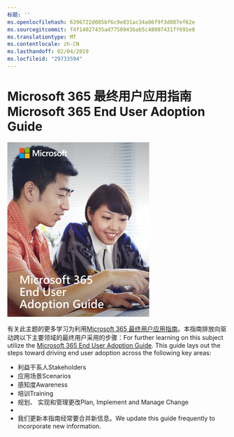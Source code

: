 ```yaml
---
标题: ''
ms.openlocfilehash: 6396722d085bf6c9e831ac34a86f9f3d087ef62e
ms.sourcegitcommit: f4f14027435ad7750943bab5c48007431ff691e0
ms.translationtype: MT
ms.contentlocale: zh-CN
ms.lasthandoff: 02/04/2019
ms.locfileid: "29733594"
---
```

# <a name="microsoft-365-end-user-adoption-guide"></a><span data-ttu-id="32c3c-102">Microsoft 365 最终用户应用指南</span><span class="sxs-lookup"><span data-stu-id="32c3c-102">Microsoft 365 End User Adoption Guide</span></span>

![Microsoft 365 采用指南](media/m365euguide.png)

<span data-ttu-id="32c3c-p101">有关此主题的更多学习为利用[Microsoft 365 最终用户应用指南](https://aka.ms/adoptionguide)。本指南排放向驱动跨以下主要领域的最终用户采用的步骤：</span><span class="sxs-lookup"><span data-stu-id="32c3c-p101">For further learning on this subject utilize the [Microsoft 365 End User Adoption Guide](https://aka.ms/adoptionguide). This guide lays out the steps toward driving end user adoption across the following key areas:</span></span>

- <span data-ttu-id="32c3c-106">利益干系人</span><span class="sxs-lookup"><span data-stu-id="32c3c-106">Stakeholders</span></span>
- <span data-ttu-id="32c3c-107">应用场景</span><span class="sxs-lookup"><span data-stu-id="32c3c-107">Scenarios</span></span>
- <span data-ttu-id="32c3c-108">感知度</span><span class="sxs-lookup"><span data-stu-id="32c3c-108">Awareness</span></span>
- <span data-ttu-id="32c3c-109">培训</span><span class="sxs-lookup"><span data-stu-id="32c3c-109">Training</span></span> 
- <span data-ttu-id="32c3c-110">规划、 实现和管理更改</span><span class="sxs-lookup"><span data-stu-id="32c3c-110">Plan, Implement and Manage Change</span></span>
- 
- <span data-ttu-id="32c3c-111">我们更新本指南经常要合并新信息。</span><span class="sxs-lookup"><span data-stu-id="32c3c-111">We update this guide frequently to incorporate new information.</span></span>